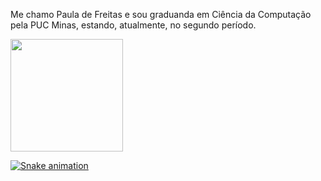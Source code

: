 Me chamo Paula de Freitas e sou graduanda em Ciência da Computação pela PUC Minas, estando, atualmente, no segundo período.
<div>
<a href="https://github.com/pauladefreitas">
<img height="180em" src="https://github-readme-stats.vercel.app/api/top-langs/?username=pauladefreitas&layout=compact&langs_count=7&theme=dracula"/>


![Snake animation](https://github.com/pauladefreitas/pauladefreitas/blob/output/github-contribution-grid-snake.svg)

